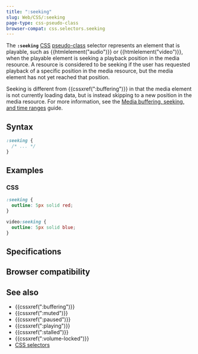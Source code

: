 ```yaml
---
title: ":seeking"
slug: Web/CSS/:seeking
page-type: css-pseudo-class
browser-compat: css.selectors.seeking
---
```




The **`:seeking`** [CSS](/Web/CSS) [pseudo-class](/Web/CSS/Pseudo-classes) selector represents an element that is playable, such as {{htmlelement("audio")}} or {{htmlelement("video")}}, when the playable element is seeking a playback position in the media resource.
A resource is considered to be seeking if the user has requested playback of a specific position in the media resource, but the media element has not yet reached that position.

Seeking is different from {{cssxref(":buffering")}} in that the media element is not currently loading data, but is instead skipping to a new position in the media resource.
For more information, see the [Media buffering, seeking, and time ranges](/Web/Media/Audio_and_video_delivery/buffering_seeking_time_ranges#seekable) guide.

## Syntax

```css
:seeking {
  /* ... */
}
```

## Examples

### CSS

```css
:seeking {
  outline: 5px solid red;
}

video:seeking {
  outline: 5px solid blue;
}
```

## Specifications



## Browser compatibility



## See also

- {{cssxref(":buffering")}}
- {{cssxref(":muted")}}
- {{cssxref(":paused")}}
- {{cssxref(":playing")}}
- {{cssxref(":stalled")}}
- {{cssxref(":volume-locked")}}
- [CSS selectors](/Web/CSS/CSS_selectors)
